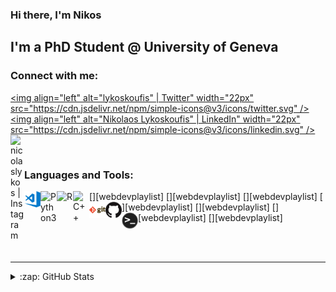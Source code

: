 ### Hi there, I'm Nikos 

## I'm a PhD Student @ University of Geneva

### Connect with me:

[<img align="left" alt="lykoskoufis" | Twitter" width="22px" src="https://cdn.jsdelivr.net/npm/simple-icons@v3/icons/twitter.svg" />][twitter]
[<img align="left" alt="Nikolaos Lykoskoufis" | LinkedIn" width="22px" src="https://cdn.jsdelivr.net/npm/simple-icons@v3/icons/linkedin.svg" />][linkedin]
[<img align="left" alt="nicolaslykos | Instagram" width="22px" src="https://cdn.jsdelivr.net/npm/simple-icons@v3/icons/instagram.svg" />][instagram]

<br />

### Languages and Tools:

[<img align="left" alt="Visual Studio Code" width="26px" src="https://raw.githubusercontent.com/github/explore/80688e429a7d4ef2fca1e82350fe8e3517d3494d/topics/visual-studio-code/visual-studio-code.png" />][webdevplaylist]
[<img align="left" alt="Python3" width="26px" src="https://upload.wikimedia.org/wikipedia/commons/thumb/c/c3/Python-logo-notext.svg/768px-Python-logo-notext.svg.png" />][webdevplaylist]
[<img align="left" alt="R" width="26px" src="https://www.r-project.org/logo/Rlogo.png" />][webdevplaylist]
[<img align="left" alt="C++" width="26px" src="https://github.com/isocpp/logos/blob/master/cpp_logo.png" />][webdevplaylist]
[<img align="left" alt="Git" width="26px" src="https://raw.githubusercontent.com/github/explore/80688e429a7d4ef2fca1e82350fe8e3517d3494d/topics/git/git.png" />][webdevplaylist]
[<img align="left" alt="GitHub" width="26px" src="https://raw.githubusercontent.com/github/explore/78df643247d429f6cc873026c0622819ad797942/topics/github/github.png" />][webdevplaylist]
[<img align="left" alt="Terminal" width="26px" src="https://raw.githubusercontent.com/github/explore/80688e429a7d4ef2fca1e82350fe8e3517d3494d/topics/terminal/terminal.png" />][webdevplaylist]

<br />
<br />

---

<details>
  <summary>:zap: GitHub Stats</summary>

  <img align="left" alt="NLykoskoufis's GitHub Stats" src="https://github-readme-stats.vercel.app/api?username=NLykoskoufis&show_icons=true&hide_border=true" />

</details>

[twitter]: https://twitter.com/lykoskoufis
[instagram]: https://instagram.com/nicolaslykos
[linkedin]: https://www.linkedin.com/in/nikolaos-lykoskoufis-45a4a2139
